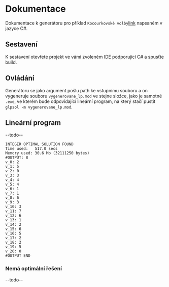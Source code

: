 # Dokumentace

Dokumentace k generátoru pro příklad `Kocourkovské volby`[link](https://kam.mff.cuni.cz/~balko/lpko1920/ukolPrakticky.pdf) napsaném v jazyce C#.

## Sestavení

K sestavení otevřete projekt ve vámi zvoleném IDE podporující C# a spusťte build.

## Ovládání

Generátoru se jako argument pošlu path ke vstupnímu souboru a on vygeneruje souboru `vygenerovane_lp.mod` ve stejne složce, jako je samotné `.exe`, ve kterém bude odpovídající lineární program, na který stačí pustit `glpsol -m vygenerovane_lp.mod`.

## Lineární program

--todo--


```
INTEGER OPTIMAL SOLUTION FOUND
Time used:   517.0 secs
Memory used: 30.6 Mb (32111250 bytes)
#OUTPUT: 8
v_0: 2
v_1: 5
v_2: 0
v_3: 3
v_4: 4
v_5: 4
v_6: 1
v_7: 1
v_8: 6
v_9: 3
v_10: 3
v_11: 7
v_12: 6
v_13: 1
v_14: 2
v_15: 6
v_16: 5
v_17: 2
v_18: 2
v_19: 5
v_20: 0
#OUTPUT END
```

### Nemá optimální řešení

--todo--
